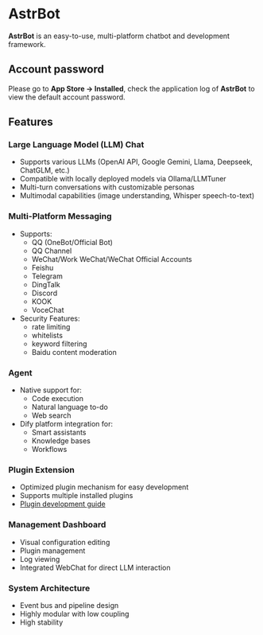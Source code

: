 # AstrBot  

**AstrBot** is an easy-to-use, multi-platform chatbot and development framework.  

## Account password

Please go to **App Store -> Installed**, check the application log of **AstrBot** to view the default account password.

## Features

### Large Language Model (LLM) Chat 

- Supports various LLMs (OpenAI API, Google Gemini, Llama, Deepseek, ChatGLM, etc.)  
- Compatible with locally deployed models via Ollama/LLMTuner  
- Multi-turn conversations with customizable personas  
- Multimodal capabilities (image understanding, Whisper speech-to-text)  

### Multi-Platform Messaging 

- Supports:  
  - QQ (OneBot/Official Bot)  
  - QQ Channel  
  - WeChat/Work WeChat/WeChat Official Accounts  
  - Feishu  
  - Telegram  
  - DingTalk  
  - Discord  
  - KOOK  
  - VoceChat  
- Security Features: 
  - rate limiting
  - whitelists
  - keyword filtering
  - Baidu content moderation  

### Agent

- Native support for:  
  - Code execution  
  - Natural language to-do  
  - Web search  
- Dify platform integration for:  
  - Smart assistants  
  - Knowledge bases  
  - Workflows  

### Plugin Extension

- Optimized plugin mechanism for easy development  
- Supports multiple installed plugins  
- [Plugin development guide](https://astrbot.app/dev/plugin.html)  

### Management Dashboard

- Visual configuration editing  
- Plugin management  
- Log viewing  
- Integrated WebChat for direct LLM interaction  

### System Architecture

- Event bus and pipeline design  
- Highly modular with low coupling  
- High stability  